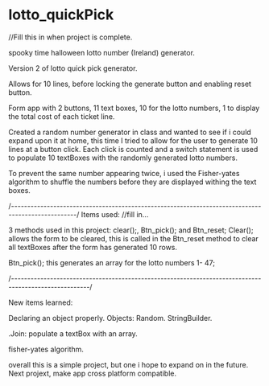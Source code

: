# lotto_quickPick
//Fill this in when project is complete.

spooky time halloween lotto number (Ireland) generator.

Version 2 of lotto quick pick generator.

Allows for 10 lines, before locking the generate button and enabling reset button.

Form app with 2 buttons, 11 text boxes, 10 for the lotto numbers, 1 to display the total cost of each ticket line.

Created a random number generator in class and wanted to see if i could expand upon it at home, this time I tried to allow for the user to generate 10 lines at a button click.
Each click is counted and a switch statement is used to populate 10 textBoxes with the randomly generated lotto numbers.

To prevent the same number appearing twice, i used the Fisher-yates algorithm to shuffle the numbers before they are displayed withing the text boxes.


/*--------------------------------------------------------------------------------------------------*/
Items used: //fill in...

3 methods used in this project: clear();, Btn_pick(); and  Btn_reset;
Clear(); allows the form to be cleared, this is called in the Btn_reset method to clear all textBoxes after the form has generated 10 rows.

Btn_pick(); this generates an array for the lotto numbers 1- 47;

/*------------------------------------------------------------------------------------------------------*/


New items learned:

Declaring an object properly.
Objects: Random. StringBuilder.

.Join: populate a textBox with an array.

fisher-yates algorithm.


overall this is a simple project, but one i hope to expand on in the future. 
Next projext, make app cross platform compatible.
